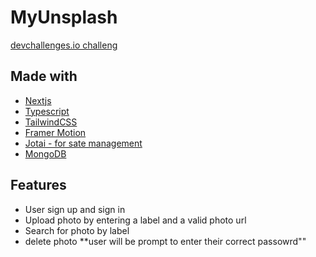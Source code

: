 # MyUnsplash

[devchallenges.io challeng](https://devchallenges.io)

## Made with

- [Nextjs](https://nextjs.org)
- [Typescript](https://www.typescriptlang.org)
- [TailwindCSS](https://tailwindcss.com)
- [Framer Motion](https://framer.com/motion)
- [Jotai - for sate management](https://jotai.org)
- [MongoDB](https://www.mongodb.com)

## Features

- User sign up and sign in
- Upload photo by entering a label and a valid photo url
- Search for photo by label
- delete photo **user will be prompt to enter their correct passowrd""